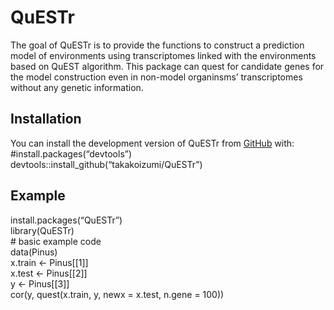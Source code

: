 
<!-- README.md is generated from README.Rmd. Please edit that file -->

# QuESTr

<!-- badges: start -->
<!-- badges: end -->

The goal of QuESTr is to provide the functions to construct a prediction
model of environments using transcriptomes linked with the environments
based on QuEST algorithm. This package can quest for candidate genes for
the model construction even in non-model organinsms’ transcriptomes
without any genetic information.

## Installation

You can install the development version of QuESTr from
[GitHub](https://github.com/takakoizumi/QuESTr) with:  
\#install.packages(“devtools”)  
devtools::install\_github(“takakoizumi/QuESTr”)

## Example

install.packages(“QuESTr”)  
library(QuESTr)  
\# basic example code  
data(Pinus)  
x.train &lt;- Pinus\[\[1\]\]  
x.test &lt;- Pinus\[\[2\]\]  
y &lt;- Pinus\[\[3\]\]  
cor(y, quest(x.train, y, newx = x.test, n.gene = 100))
